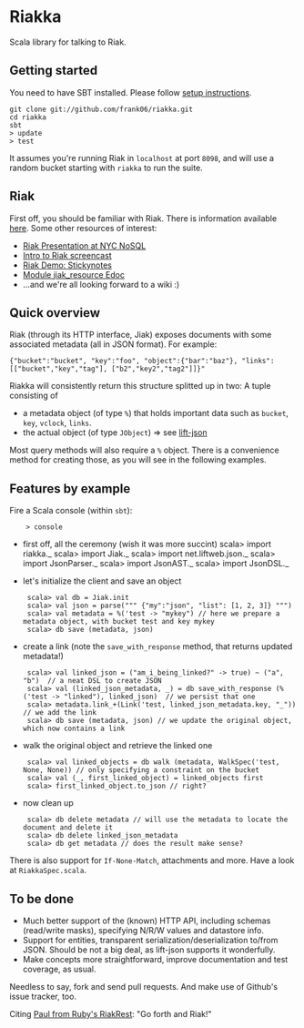 Riakka
======

Scala library for talking to Riak.

Getting started
---------------

You need to have SBT installed. Please follow [setup instructions](http://code.google.com/p/simple-build-tool/wiki/Setup).

    git clone git://github.com/frank06/riakka.git
    cd riakka
    sbt
    > update
    > test

It assumes you're running Riak in `localhost` at port `8098`, and will use a random bucket starting with `riakka` to run the suite.

Riak
----

First off, you should be familiar with Riak. There is information available [here](http://riak.basho.com).
Some other resources of interest:

 - [Riak Presentation at NYC NoSQL](http://riak.basho.com/nyc-nosql/)
 - [Intro to Riak screencast](http://videocodechat.com/post/219711761/intro-to-riak-with-bryan-fink)
 - [Riak Demo: Stickynotes](http://blog.beerriot.com/2009/08/17/riak-demo-stickynotes/)
 - [Module jiak_resource Edoc](http://riak.basho.com/edoc/jiak_resource.html)
 - ...and we're all looking forward to a wiki :)

Quick overview
--------------

Riak (through its HTTP interface, Jiak) exposes documents with some associated metadata (all in JSON format). For example:

    {"bucket":"bucket", "key":"foo", "object":{"bar":"baz"}, "links":[["bucket","key","tag"], ["b2","key2","tag2"]]}"

Riakka will consistently return this structure splitted up in two: A tuple consisting of

 - a metadata object (of type `%`) that holds important data such as `bucket`, `key`, `vclock`, `links`.
 - the actual object (of type `JObject`) => see [lift-json](http://github.com/dpp/liftweb/blob/master/lift-base/lift-json)

Most query methods will also require a `%` object. There is a convenience method for creating those, as you will see in the following examples.

Features by example
-------------------

Fire a Scala console (within `sbt`):

        > console

 - first off, all the ceremony (wish it was more succint)
        scala> import riakka._
        scala> import Jiak._
        scala> import net.liftweb.json._
        scala> import JsonParser._
        scala> import JsonAST._
        scala> import JsonDSL._

 - let's initialize the client and save an object

        scala> val db = Jiak.init
        scala> val json = parse(""" {"my":"json", "list": [1, 2, 3]} """)
        scala> val metadata = %('test -> "mykey") // here we prepare a metadata object, with bucket test and key mykey
        scala> db save (metadata, json)

 - create a link (note the `save_with_response` method, that returns updated metadata!)

        scala> val linked_json = ("am_i_being_linked?" -> true) ~ ("a", "b")  // a neat DSL to create JSON
        scala> val (linked_json_metadata, _) = db save_with_response (%('test -> "linked"), linked_json)  // we persist that one
        scala> metadata.link_+(Link('test, linked_json_metadata.key, "_"))  // we add the link
        scala> db save (metadata, json) // we update the original object, which now contains a link

 - walk the original object and retrieve the linked one

        scala> val linked_objects = db walk (metadata, WalkSpec('test, None, None)) // only specifying a constraint on the bucket
        scala> val (_, first_linked_object) = linked_objects first
        scala> first_linked_object.to_json // right?

 - now clean up

        scala> db delete metadata // will use the metadata to locate the document and delete it
        scala> db delete linked_json_metadata
        scala> db get metadata // does the result make sense?

There is also support for `If-None-Match`, attachments and more. Have a look at `RiakkaSpec.scala`.

To be done
----------

 - Much better support of the (known) HTTP API, including schemas (read/write masks), specifying N/R/W values and datastore info.
 - Support for entities, transparent serialization/deserialization to/from JSON. Should be not a big deal, as lift-json supports it wonderfully.
 - Make concepts more straightforward, improve documentation and test coverage, as usual.

Needless to say, fork and send pull requests. And make use of Github's issue tracker, too.

Citing [Paul from Ruby's RiakRest](http://github.com/wcpr/riakrest): "Go forth and Riak!"